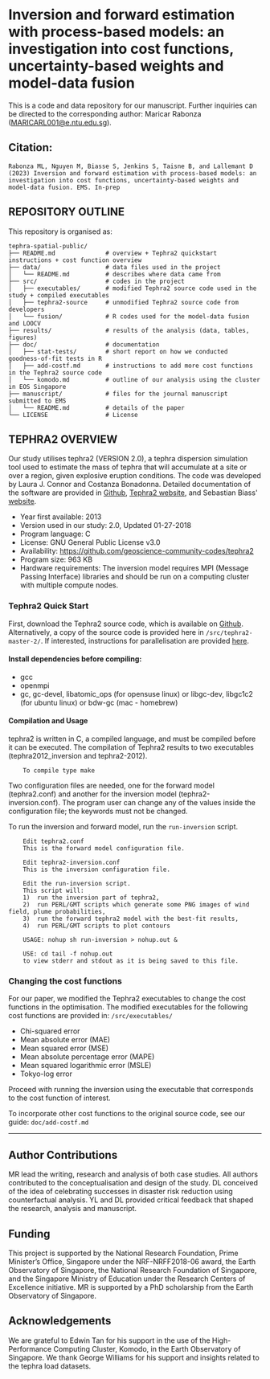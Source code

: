 # Inversion and forward estimation with process-based models: an investigation into cost functions, uncertainty-based weights and model-data fusion

This is a code and data repository for our manuscript. Further inquiries can be directed to the corresponding author: Maricar Rabonza (MARICARL001@e.ntu.edu.sg).

## Citation:
```
Rabonza ML, Nguyen M, Biasse S, Jenkins S, Taisne B, and Lallemant D (2023) Inversion and forward estimation with process-based models: an investigation into cost functions, uncertainty-based weights and model-data fusion. EMS. In-prep
```

## REPOSITORY OUTLINE

This repository is organised as:

```
tephra-spatial-public/
├── README.md              # overview + Tephra2 quickstart instructions + cost function overview
├── data/                  # data files used in the project
│   └── README.md          # describes where data came from
├── src/                   # codes in the project
│   ├── executables/       # modified Tephra2 source code used in the study + compiled executables
│   ├── tephra2-source     # unmodified Tephra2 source code from developers
│   └── fusion/            # R codes used for the model-data fusion and LOOCV
├── results/               # results of the analysis (data, tables, figures)
├── doc/                   # documentation
│   ├── stat-tests/        # short report on how we conducted goodness-of-fit tests in R
│   ├── add-costf.md       # instructions to add more cost functions in the Tephra2 source code
│   └── komodo.md          # outline of our analysis using the cluster in EOS Singapore
├── manuscript/            # files for the journal manuscript submitted to EMS
│   └── README.md          # details of the paper
└── LICENSE                # License
```

## TEPHRA2 OVERVIEW

Our study utilises tephra2 (VERSION 2.0), a tephra dispersion simulation tool used to estimate the mass of tephra that will accumulate at a site or over a region, given explosive eruption conditions. The code was developed by Laura J. Connor and Costanza Bonadonna. Detailed documentation of the software are provided in [Github](https://github.com/geoscience-community-codes/tephra2), [Tephra2 website](https://gscommunitycodes.usf.edu/geoscicommunitycodes/public/tephra2/tephra2.php), and Sebastian Biass' [website](https://e5k.github.io/codes/utilities/2018/06/06/inversion/). 

- Year first available: 2013
- Version used in our study: 2.0, Updated 01-27-2018
- Program language: C
- License: GNU General Public License v3.0
- Availability: https://github.com/geoscience-community-codes/tephra2
- Program size: 963 KB
- Hardware requirements: The inversion model requires MPI (Message Passing Interface) libraries and should be run on a computing cluster with multiple compute nodes. 

### Tephra2 Quick Start

First, download the Tephra2 source code, which is available on [Github](https://github.com/geoscience-community-codes/tephra2). Alternatively, a copy of the source code is provided here in `/src/tephra2-master-2/`. If interested, instructions for parallelisation are provided [here](https://e5k.github.io/codes/utilities/2018/06/06/inversion/).

#### Install dependencies before compiling:

- gcc
- openmpi
- gc, gc-devel, libatomic_ops (for opensuse linux) or libgc-dev, libgc1c2 (for ubuntu linux) or bdw-gc (mac - homebrew)

#### Compilation and Usage

tephra2 is written in C, a compiled language, and must be compiled before it can be executed. The compilation of Tephra2 results to two executables (tephra2012_inversion and tephra2-2012).
```
    To compile type make
```
Two configuration files are needed, one for the forward model (tephra2.conf) and another for the inversion model (tephra2-inversion.conf). The program user can change any of the values inside the configuration file; the keywords must not be changed.

To run the inversion and forward model, run the `run-inversion` script.

```
    Edit tephra2.conf 
    This is the forward model configuration file.
    
    Edit tephra2-inversion.conf
    This is the inversion configuration file.
    
    Edit the run-inversion script. 
    This script will:
    1)  run the inversion part of tephra2, 
    2)  run PERL/GMT scripts which generate some PNG images of wind field, plume probabilities,
    3)  run the forward tephra2 model with the best-fit results,
    4)  run PERL/GMT scripts to plot contours
    
    USAGE: nohup sh run-inversion > nohup.out &
    
    USE: cd tail -f nohup.out
    to view stderr and stdout as it is being saved to this file.
```

### Changing the cost functions

For our paper, we modified the Tephra2 executables to change the cost functions in the optimisation. The modified executables for the following cost functions are provided in: `/src/executables/`
- Chi-squared error
- Mean absolute error (MAE)
- Mean squared error (MSE)
- Mean absolute percentage error (MAPE)
- Mean squared logarithmic error (MSLE)
- Tokyo-log error

Proceed with running the inversion using the executable that corresponds to the cost function of interest.

To incorporate other cost functions to the original source code, see our guide: `doc/add-costf.md`


----

## Author Contributions

MR lead the writing, research and analysis of both case studies. All authors contributed to the conceptualisation and design of the study. DL conceived of the idea of celebrating successes in disaster risk reduction using counterfactual analysis. YL and DL provided critical feedback that shaped the research, analysis and manuscript.

## Funding

This project is supported by the National Research Foundation, Prime Minister’s Office, Singapore under the NRF-NRFF2018-06 award, the Earth Observatory of Singapore, the National Research Foundation of Singapore, and the Singapore Ministry of Education under the Research Centers of Excellence initiative. MR is supported by a PhD scholarship from the Earth Observatory of Singapore. 

## Acknowledgements

We are grateful to Edwin Tan for his support in the use of the High-Performance Computing Cluster, Komodo, in the Earth Observatory of Singapore. We thank George Williams for his support and insights related to the tephra load datasets.
